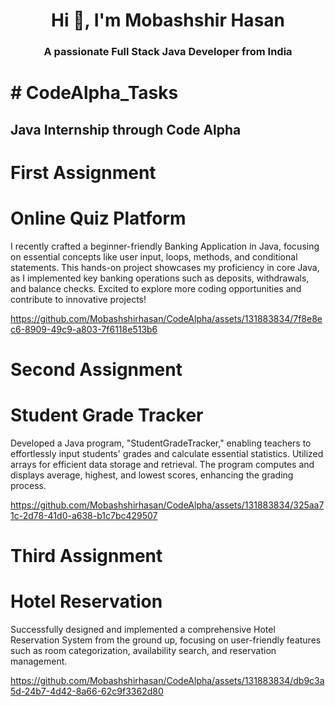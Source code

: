 <h1 align="center">Hi 👋, I'm Mobashshir Hasan</h1>
<h3 align="center">A passionate Full Stack Java Developer from India</h3>


<h1> # CodeAlpha_Tasks </h1>
<h2>Java Internship through Code Alpha </h2>
<h1>First Assignment</h1>
<h1>Online Quiz Platform</h1>
<spam>
 I recently crafted a beginner-friendly Banking Application in Java, focusing on essential concepts like user input, loops, methods, and conditional statements. This hands-on project showcases my proficiency in core Java, as I implemented key banking operations such as deposits, withdrawals, and balance checks. Excited to explore more coding opportunities and contribute to innovative projects!
</spam>



https://github.com/Mobashshirhasan/CodeAlpha/assets/131883834/7f8e8ec6-8909-49c9-a803-7f6118e513b6


<h1>Second Assignment</h1>
<h1>Student Grade Tracker</h1>
<spam>
Developed a Java program, "StudentGradeTracker," enabling teachers to effortlessly input students' grades and calculate essential statistics. Utilized arrays for efficient data storage and retrieval. The program computes and displays average, highest, and lowest scores, enhancing the grading process.
</spam>



https://github.com/Mobashshirhasan/CodeAlpha/assets/131883834/325aa71c-2d78-41d0-a638-b1c7bc429507



<h1>Third Assignment</h1>
<h1>Hotel Reservation</h1>
<spam>
 Successfully designed and implemented a comprehensive Hotel Reservation System from the ground up, focusing on user-friendly features such as room categorization, availability search, and reservation management.




https://github.com/Mobashshirhasan/CodeAlpha/assets/131883834/db9c3a5d-24b7-4d42-8a66-62c9f3362d80



